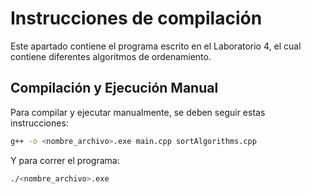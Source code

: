 # Instrucciones de compilación

Este apartado contiene el programa escrito en el Laboratorio 4, el cual contiene diferentes algoritmos de ordenamiento.

## Compilación y Ejecución Manual

Para compilar y ejecutar manualmente, se deben seguir estas instrucciones:

```bash
g++ -o <nombre_archivo>.exe main.cpp sortAlgorithms.cpp

```

Y para correr el programa:

```bash
./<nombre_archivo>.exe
```